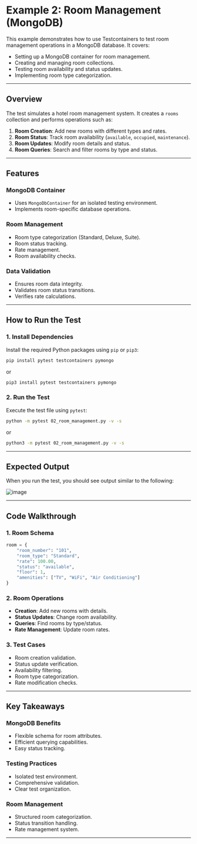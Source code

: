 # Example 2: Room Management (MongoDB)

This example demonstrates how to use Testcontainers to test room management operations in a MongoDB database. It covers:

- Setting up a MongoDB container for room management.
- Creating and managing room collections.
- Testing room availability and status updates.
- Implementing room type categorization.

---

## Overview

The test simulates a hotel room management system. It creates a `rooms` collection and performs operations such as:

1. **Room Creation**: Add new rooms with different types and rates.
2. **Room Status**: Track room availability (`available`, `occupied`, `maintenance`).
3. **Room Updates**: Modify room details and status.
4. **Room Queries**: Search and filter rooms by type and status.

---

## Features

### MongoDB Container

- Uses `MongoDbContainer` for an isolated testing environment.
- Implements room-specific database operations.

### Room Management

- Room type categorization (Standard, Deluxe, Suite).
- Room status tracking.
- Rate management.
- Room availability checks.

### Data Validation

- Ensures room data integrity.
- Validates room status transitions.
- Verifies rate calculations.

---

## How to Run the Test

### 1. Install Dependencies

Install the required Python packages using `pip` or `pip3`:

```bash
pip install pytest testcontainers pymongo
```

or

```bash
pip3 install pytest testcontainers pymongo
```

### 2. Run the Test

Execute the test file using `pytest`:

```bash
python -m pytest 02_room_management.py -v -s
```

or

```bash
python3 -m pytest 02_room_management.py -v -s
```

---

## Expected Output

When you run the test, you should see output similar to the following:

![image](https://github.com/user-attachments/assets/fbc7ed18-fbc8-4e0a-a9e9-c337034e7196)

---

## Code Walkthrough

### 1. Room Schema

```python
room = {
    "room_number": "101",
    "room_type": "Standard",
    "rate": 100.00,
    "status": "available",
    "floor": 1,
    "amenities": ["TV", "WiFi", "Air Conditioning"]
}
```

### 2. Room Operations

- **Creation**: Add new rooms with details.
- **Status Updates**: Change room availability.
- **Queries**: Find rooms by type/status.
- **Rate Management**: Update room rates.

### 3. Test Cases

- Room creation validation.
- Status update verification.
- Availability filtering.
- Room type categorization.
- Rate modification checks.

---

## Key Takeaways

### MongoDB Benefits

- Flexible schema for room attributes.
- Efficient querying capabilities.
- Easy status tracking.

### Testing Practices

- Isolated test environment.
- Comprehensive validation.
- Clear test organization.

### Room Management

- Structured room categorization.
- Status transition handling.
- Rate management system.

---


